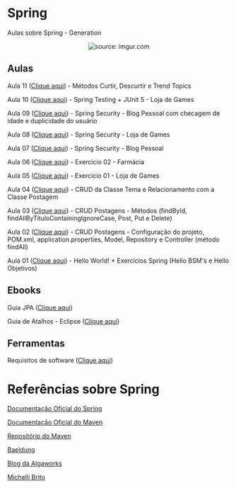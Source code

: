 # Spring

Aulas sobre Spring - Generation

<div align="center"><img src="https://i.imgur.com/w8tTOuT.png" title="source: imgur.com" /></div>



## Aulas

Aula 11 (<a href="https://github.com/rafaelq80/Spring/blob/main/aula_11/" target="_blank">Clique aqui</a>) - Métodos Curtir, Descurtir e Trend Topics

Aula 10 (<a href="https://github.com/rafaelq80/Spring/blob/main/aula_10/" target="_blank">Clique aqui</a>) - Spring Testing + JUnit 5 - Loja de Games

Aula 09 (<a href="https://github.com/rafaelq80/Spring/blob/main/aula_09/" target="_blank">Clique aqui</a>) - Spring Security - Blog Pessoal com checagem de idade e duplicidade do usuário

Aula 08 (<a href="https://github.com/rafaelq80/Spring/blob/main/aula_08/" target="_blank">Clique aqui</a>) - Spring Security - Loja de Games

Aula 07 (<a href="https://github.com/rafaelq80/Spring/blob/main/aula_07/" target="_blank">Clique aqui</a>) - Spring Security - Blog Pessoal

Aula 06 (<a href="https://github.com/rafaelq80/Spring/blob/main/aula_06/" target="_blank">Clique aqui</a>) - Exercício 02 - Farmácia

Aula 05 (<a href="https://github.com/rafaelq80/Spring/blob/main/aula_05/" target="_blank">Clique aqui</a>) - Exercício 01 - Loja de Games

Aula 04 (<a href="https://github.com/rafaelq80/Spring/blob/main/aula_04/" target="_blank">Clique aqui</a>) - CRUD da Classe Tema e Relacionamento com a Classe Postagem

Aula 03 (<a href="https://github.com/rafaelq80/Spring/blob/main/aula_03/" target="_blank">Clique aqui</a>) - CRUD Postagens - Métodos (findById, findAllByTituloContainingIgnoreCase, Post, Put e Delete)

Aula 02 (<a href="https://github.com/rafaelq80/Spring/blob/main/aula_02/" target="_blank">Clique aqui</a>) - CRUD Postagens - Configuração do projeto, POM.xml, application.properties, Model, Repository e Controller (método findAll)

Aula 01 (<a href="https://github.com/rafaelq80/Spring/blob/main/aula_01/" target="_blank">Clique aqui</a>) - Hello World! + Exercícios Spring (Hello BSM's e Hello Objetivos)



## Ebooks

Guia JPA (<a href="https://github.com/rafaelq80/Spring/blob/main/ebooks/guia_jpa.pdf" target="_blank">Clique aqui</a>) 

Guia de Atalhos - Eclipse (<a href="https://github.com/rafaelq80/Spring/blob/main/ebooks/atalhos_eclipse.pdf" target="_blank">Clique aqui</a>)



## Ferramentas

Requisitos de software (<a href="https://github.com/rafaelq80/Spring/blob/main/sts/" target="_blank">Clique aqui</a>)

# Referências sobre Spring

<a href="https://spring.io/" target="_blank">Documentação Oficial do Spring</a>

<a href="https://maven.apache.org/" target="_blank">Documentação Oficial do Maven</a>

<a href="https://mvnrepository.com/" target="_blank">Repositório do Maven</a>

<a href="https://www.baeldung.com/" target="_blank">Baeldung</a>

<a href="https://blog.algaworks.com/" target="_blank">Blog da Algaworks</a>

<a href="https://www.michellibrito.com/" target="_blank">Michelli Brito</a>

